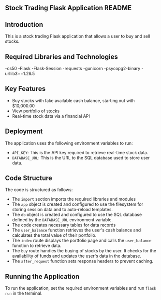 ## Stock Trading Flask Application README

## Introduction
This is a stock trading Flask application that allows a user to buy and sell stocks. 

## Required Libraries and Technologies
-cs50
-Flask
-Flask-Session
-requests
-gunicorn
-psycopg2-binary
-urllib3==1.26.5

## Key Features
- Buy stocks with fake available cash balance, starting out with $10,000.00
- View portfolio of stocks
- Real-time stock data via a financial API

## Deployment
The application uses the following environment variables to run:
- `API_KEY`: This is the API key required to retrieve real-time stock data. 
- `DATABASE_URL`: This is the URL to the SQL database used to store user data.

## Code Structure
The code is structured as follows:
- The `import` section imports the required libraries and modules
- The `app` object is created and configured to use the filesystem for storing session data and to auto-reload templates. 
- The `db` object is created and configured to use the SQL database defined by the `DATABASE_URL` environment variable. 
- The code creates necessary tables for data records
- The `user_balance` function retrieves the user's cash balance and calculates the total value of their portfolio. 
- The `index` route displays the portfolio page and calls the `user_balance` function to retrieve data.
- The `buy` route handles the buying of stocks by the user. It checks for the availability of funds and updates the user's data in the database.
- The `after_request` function sets response headers to prevent caching.

## Running the Application
To run the application, set the required environment variables and run `flask run` in the terminal.
